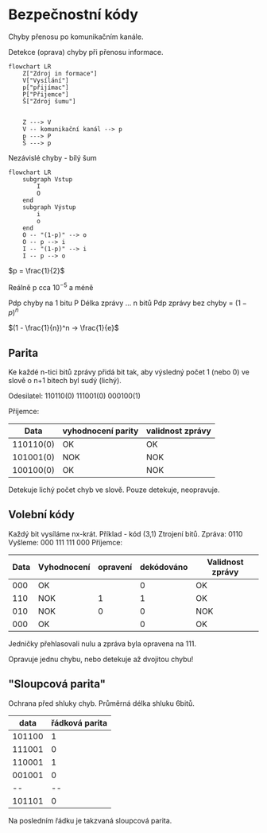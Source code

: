 # Bezpečnostní kódy

Chyby přenosu po komunikačním kanále. 

Detekce (oprava) chyby při přenosu informace. 

``` mermaid
flowchart LR
	Z["Zdroj in formace"] 
	V["Vysílání"] 
	p["přijímac"]
	P["Přijemce"] 
	Š["Zdroj šumu"]
	
	
	Z ---> V
	V -- komunikační kanál --> p
	p ---> P
	Š ---> p	
```

Nezávislé chyby - bílý šum

``` mermaid
flowchart LR
	subgraph Vstup
		I
		O
	end
	subgraph Výstup
		i
		o
	end
	O -- "(1-p)" --> o
	O -- p --> i
	I -- "(1-p)" --> i
	I -- p --> o
``` 
$p = \frac{1}{2}$

Reálně p cca $10^{-5}$ a méně

Pdp chyby na 1 bitu P
Délka zprávy ... n bitů
Pdp zprávy bez chyby = $(1-p)^n$

$(1 - \frac{1}{n})^n -> \frac{1}{e}$

## Parita
Ke každé n-tici bitů zprávy přidá bit tak, aby výsledný počet 1 (nebo 0) ve slově o n+1 bitech byl sudý (lichý).

Odesilatel:
110110(0) 111001(0) 000100(1)

Příjemce:

| Data      | vyhodnocení parity | validnost zprávy |
| --------- | ------------------ | ---------------- |
| 110110(0) | OK                 | OK               |
| 101001(0) | NOK                | NOK              |
|   100100(0)        |         OK           |      NOK            |


Detekuje lichý počet chyb ve slově. Pouze detekuje, neopravuje. 

## Volební kódy
Každý bit vysíláme nx-krát.
Příklad - kód (3,1)
Ztrojení bitů. 
Zpráva: 0110
Vyšleme: 000 111 111 000
Příjemce:

| Data | Vyhodnocení | opravení | dekódováno | Validnost zprávy |
| ---- | ----------- | -------- | ---------- | ---------------- |
| 000  | OK          |          | 0          | OK               |
| 110  | NOK         | 1        | 1          | OK               |
| 010  | NOK         | 0        | 0          | NOK              |
| 000  | OK          |          | 0          | OK               | 

Jedničky přehlasovali nulu a zpráva byla opravena na $111$.

Opravuje jednu chybu, nebo detekuje až dvojitou chybu!

## "Sloupcová parita"
Ochrana před shluky chyb. Průměrná délka shluku 6bitů.

| data   | řádková parita |
| ------ | -------------- |
| 101100 |   1             |
| 111001 |    0            |
| 110001 |     1           |
| 001001 |      0          |
| --     |        --        |
| 101101 |       0         |

Na posledním řádku je takzvaná sloupcová parita. 